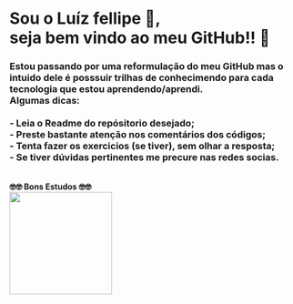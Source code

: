 <h1><b>Sou o Luíz fellipe 👋,<br> seja bem vindo ao meu GitHub!! <b>👋</h1>
<h3>Estou passando por uma reformulação do meu GitHub mas o intuido dele
é posssuir trilhas de conhecimendo para cada tecnologia que estou aprendendo/aprendi.<br/>Algumas dicas:
<br/><br/>- Leia o Readme do repósitorio desejado;
<br/>- Preste bastante atenção nos comentários dos códigos;
<br/>- Tenta fazer os exercicios (se tiver), sem olhar a resposta;
<br/>- Se tiver dúvidas pertinentes me precure nas redes socias.
</h3>
<br/>🤓🤓 Bons Estudos 🤓🤓
  
<div>
  <a href="https://github.com/Fellipe97">
  <img height="180em" src="https://github-readme-stats.vercel.app/api?username=Fellipe97&show_icons=true&theme=dracula&include_all_commits=true&count_private=true"/>
</div>




<!--
**Fellipe97/Fellipe97** is a ✨ _special_ ✨ repository because its `README.md` (this file) appears on your GitHub profile.

Here are some ideas to get you started:

- 🔭 I’m currently working on ...
- 🌱 I’m currently learning ...
- 👯 I’m looking to collaborate on ...
- 🤔 I’m looking for help with ...
- 💬 Ask me about ...
- 📫 How to reach me: ...
- 😄 Pronouns: ...
- ⚡ Fun fact: ...
-->
